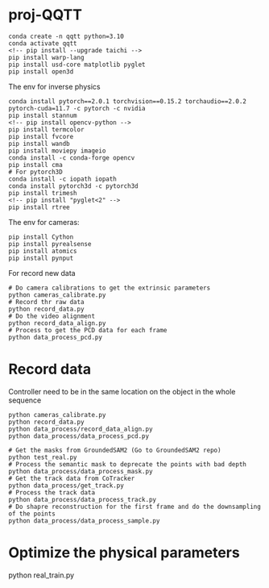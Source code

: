 # proj-QQTT

```
conda create -n qqtt python=3.10
conda activate qqtt
<!-- pip install --upgrade taichi -->
pip install warp-lang
pip install usd-core matplotlib pyglet
pip install open3d
```

The env for inverse physics
```
conda install pytorch==2.0.1 torchvision==0.15.2 torchaudio==2.0.2 pytorch-cuda=11.7 -c pytorch -c nvidia
pip install stannum
<!-- pip install opencv-python -->
pip install termcolor
pip install fvcore
pip install wandb
pip install moviepy imageio
conda install -c conda-forge opencv 
pip install cma
# For pytorch3D
conda install -c iopath iopath
conda install pytorch3d -c pytorch3d
pip install trimesh
<!-- pip install "pyglet<2" -->
pip install rtree
```

The env for cameras:
```
pip install Cython
pip install pyrealsense
pip install atomics
pip install pynput
```

For record new data
```
# Do camera calibrations to get the extrinsic parameters
python cameras_calibrate.py 
# Record thr raw data
python record_data.py
# Do the video alignment
python record_data_align.py
# Process to get the PCD data for each frame
python data_process_pcd.py
```

# Record data
Controller need to be in the same location on the object in the whole sequence
```
python cameras_calibrate.py
python record_data.py
python data_process/record_data_align.py
python data_process/data_process_pcd.py

# Get the masks from GroundedSAM2 (Go to GroundedSAM2 repo)
python test_real.py 
# Process the semantic mask to deprecate the points with bad depth
python data_process/data_process_mask.py
# Get the track data from CoTracker
python data_process/get_track.py
# Process the track data
python data_process/data_process_track.py
# Do shapre reconstruction for the first frame and do the downsampling of the points
python data_process/data_process_sample.py
```

# Optimize the physical parameters
python real_train.py